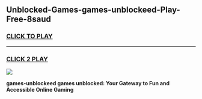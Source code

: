 
## Unblocked-Games-games-unblockeed-Play-Free-8saud
<h3>
<a href="https://premium76.site?title=games-unblockeed&ref=12A">CLICK TO PLAY</a></h3>
<hr>

<h3>
<a href="https://premium76.site?title=games-unblockeed&ref=12A">CLICK 2 PLAY</a>
  
</h3>

<a href="https://premium76.site?title=games-unblockeed&ref=12A"><img src="https://clearcache.store/games.png"></a>


**games-unblockeed games unblocked: Your Gateway to Fun and Accessible Online Gaming**
